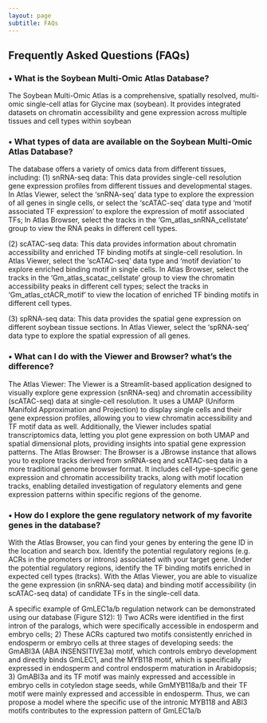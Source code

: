 ```yaml
---
layout: page
subtitle: FAQs
---
```


## Frequently Asked Questions (FAQs)

### •	What is the Soybean Multi-Omic Atlas Database?

The Soybean Multi-Omic Atlas is a comprehensive, spatially resolved, multi-omic single-cell atlas for Glycine max (soybean). It provides integrated datasets on chromatin accessibility and gene expression across multiple tissues and cell types within soybean

### •	What types of data are available on the Soybean Multi-Omic Atlas Database?

The database offers a variety of omics data from different tissues, including:
(1)	snRNA-seq data: This data provides single-cell resolution gene expression profiles from different tissues and developmental stages. 
In Atlas Viewer, select the ‘snRNA-seq’ data type to explore the expression of all genes in single cells, or select the ‘scATAC-seq’ data type and ‘motif associated TF expression’ to explore the expression of motif associated TFs; 
In Atlas Browser, select the tracks in the ‘Gm_atlas_snRNA_cellstate’ group to view the RNA peaks in different cell types.

(2)	scATAC-seq data: This data provides information about chromatin accessibility and enriched TF binding motifs at single-cell resolution.
In Atlas Viewer, select the ‘scATAC-seq’ data type and ‘motif deviation’ to explore enriched binding motif in single cells. 
In Atlas Browser, select the tracks in the ‘Gm_atlas_scatac_cellstate’ group to view the chromatin accessibility peaks in different cell types; select the tracks in ‘Gm_atlas_ctACR_motif’ to view the location of enriched TF binding motifs in different cell types. 

(3)	spRNA-seq data: This data provides the spatial gene expression on different soybean tissue sections. 
In Atlas Viewer, select the ‘spRNA-seq’ data type to explore the spatial expression of all genes. 

### •	What can I do with the Viewer and Browser? what’s the difference?
The Atlas Viewer: The Viewer is a Streamlit-based application designed to visually explore gene expression (snRNA-seq) and chromatin accessibility (scATAC-seq) data at single-cell resolution. It uses a UMAP (Uniform Manifold Approximation and Projection) to display single cells and their gene expression profiles, allowing you to view chromatin accessibility and TF motif data as well. Additionally, the Viewer includes spatial transcriptomics data, letting you plot gene expression on both UMAP and spatial dimensional plots, providing insights into spatial gene expression patterns.
The Atlas Browser: The Browser is a JBrowse instance that allows you to explore tracks derived from snRNA-seq and scATAC-seq data in a more traditional genome browser format. It includes cell-type-specific gene expression and chromatin accessibility tracks, along with motif location tracks, enabling detailed investigation of regulatory elements and gene expression patterns within specific regions of the genome.

### •	How do I explore the gene regulatory network of my favorite genes in the database? 

With the Atlas Browser, you can find your genes by entering the gene ID in the location and search box. Identify the potential regulatory regions (e.g. ACRs in the promoters or introns) associated with your target gene. Under the potential regulatory regions, identify the TF binding motifs enriched in expected cell types (tracks). With the Atlas Viewer, you are able to visualize the gene expression (in snRNA-seq data) and binding motif accessibility (in scATAC-seq data) of candidate TFs in the single-cell data.  

A specific example of GmLEC1a/b regulation network can be demonstrated using our database (Figure S12): 1) Two ACRs were identified in the first intron of the paralogs, which were specifically accessible in endosperm and embryo cells; 2) These ACRs captured two motifs consistently enriched in endosperm or embryo cells at three stages of developing seeds: the GmABI3A (ABA INSENSITIVE3a) motif, which controls embryo development and directly binds GmLEC1, and the MYB118 motif, which is specifically expressed in endosperm and control endosperm maturation in Arabidopsis; 3) GmABI3a and its TF motif was mainly expressed and accessible in embryo cells in cotyledon stage seeds, while GmMYB118a/b and their TF motif were mainly expressed and accessible in endosperm. Thus, we can propose a model where the specific use of the intronic MYB118 and ABI3 motifs contributes to the expression pattern of GmLEC1a/b 




